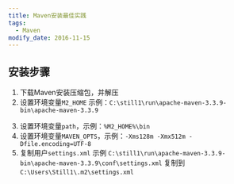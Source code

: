 ```yaml
---
title: Maven安装最佳实践
tags: 
  - Maven
modify_date: 2016-11-15
---
```


## 安装步骤

1. 下载Maven安装压缩包，并解压
2. 设置环境变量`M2_HOME` 示例：`C:\still1\run\apache-maven-3.3.9-bin\apache-maven-3.3.9`
<!--more-->
3. 设置环境变量`path`，示例：`%M2_HOME%\bin`
4. 设置环境变量`MAVEN_OPTS`，示例：`-Xms128m -Xmx512m -Dfile.encoding=UTF-8`
5. 复制用户`settings.xml` 示例 `C:\still1\run\apache-maven-3.3.9-bin\apache-maven-3.3.9\conf\settings.xml` 复制到  `C:\Users\Still1\.m2\settings.xml`
